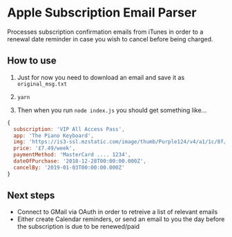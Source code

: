 # Apple Subscription Email Parser

Processes subscription confirmation emails from iTunes in order to a renewal date reminder in case you wish to cancel before being charged.

## How to use

1. Just for now you need to download an email and save it as `original_msg.txt`

2. `yarn`

3. Then when you run `node index.js` you should get something like...

```javascript
{
  subscription: 'VIP All Access Pass',
  app: 'The Piano Keyboard',
  img: 'https://is3-ssl.mzstatic.com/image/thumb/Purple124/v4/a1/1c/8f/a11c8f02-bea9-881a-8642-547957853f19/AppIcon-0-1x_U007emarketing-0-0-85-220-6.png/280x280bb-80.jpg',
  price: '£7.49/week',
  paymentMethod: 'MasterCard .... 1234',
  dateOfPurchase: '2018-12-28T00:00:00.000Z',
  cancelBy: '2019-01-03T00:00:00.000Z'
}
```

## Next steps

- Connect to GMail via OAuth in order to retreive a list of relevant emails
- Either create Calendar reminders, or send an email to you the day before the subscription is due to be renewed/paid
